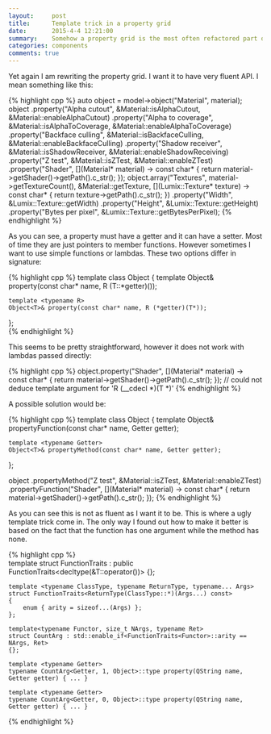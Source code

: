 ```yaml
---
layout:     post
title:      Template trick in a property grid
date:       2015-4-4 12:21:00
summary:    Somehow a property grid is the most often refactored part of my code. I want it to be as useful as the one in Unity and at the same time very easy for programmers to extend. The second condition is hardly possible without templates. 
categories: components
comments: true
---
```


Yet again I am rewriting the property grid. I want it to have very fluent API. I mean something like this:

{% highlight cpp %}
	auto object = model->object("Material", material);
	object
		.property("Alpha cutout", &Material::isAlphaCutout, &Material::enableAlphaCutout)
		.property("Alpha to coverage", &Material::isAlphaToCoverage, &Material::enableAlphaToCoverage)
		.property("Backface culling", &Material::isBackfaceCulling, &Material::enableBackfaceCulling)
		.property("Shadow receiver", &Material::isShadowReceiver, &Material::enableShadowReceiving)
		.property("Z test", &Material::isZTest, &Material::enableZTest)
		.property("Shader", [](Material* material) -> const char* { return material->getShader()->getPath().c_str(); });
	object.array("Textures", material->getTextureCount(), &Material::getTexture, [](Lumix::Texture* texture) -> const char* { return texture->getPath().c_str(); })
		.property("Width", &Lumix::Texture::getWidth)
		.property("Height", &Lumix::Texture::getHeight)
		.property("Bytes per pixel", &Lumix::Texture::getBytesPerPixel);
{% endhighlight %}

As you can see, a property must have a getter and it can have a setter. Most of time they are just pointers to member functions. However sometimes I want to use simple functions or lambdas. These two options differ in signature:

{% highlight cpp %}
template <typename T>
class Object
{
	template <typename R>
	Object<T>& property(const char* name, R (T::*getter)());
	
	template <typename R>
	Object<T>& property(const char* name, R (*getter)(T*));
};                                               
{% endhighlight %}

This seems to be pretty straightforward, however it does not work with lambdas passed directly:

{% highlight cpp %}
object.property("Shader", [](Material* material) -> const char* { return material->getShader()->getPath().c_str(); });
// could not deduce template argument for 'R (__cdecl *)(T *)'
{% endhighlight %}

A possible solution would be:

{% highlight cpp %}
template <typename T>
class Object
{
	template <typename Getter>
	Object<T>& propertyFunction(const char* name, Getter getter);
	
	template <typename Getter>
	Object<T>& propertyMethod(const char* name, Getter getter);
};                     

object
	.propertyMethod("Z test", &Material::isZTest, &Material::enableZTest)
	.propertyFunction("Shader", [](Material* material) -> const char* { return material->getShader()->getPath().c_str(); });
{% endhighlight %}

As you can see this is not as fluent as I want it to be. This is where a ugly template trick come in. The only way I found out how to make it better is based on the fact that the function has one argument while the method has none.

{% highlight cpp %}  
	template <typename T>
	struct FunctionTraits : public FunctionTraits<decltype(&T::operator())>
	{};

	template <typename ClassType, typename ReturnType, typename... Args>
	struct FunctionTraits<ReturnType(ClassType::*)(Args...) const>
	{
		enum { arity = sizeof...(Args) };
	};

	template<typename Functor, size_t NArgs, typename Ret>
	struct CountArg : std::enable_if<FunctionTraits<Functor>::arity == NArgs, Ret>
	{};

	template <typename Getter>
	typename CountArg<Getter, 1, Object>::type property(QString name, Getter getter) { ... }
	
	template <typename Getter>
	typename CountArg<Getter, 0, Object>::type property(QString name, Getter getter) { ... }
{% endhighlight %}
